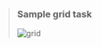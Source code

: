 >### Sample grid task
>![grid](https://github.com/user-attachments/assets/4e017321-c654-4556-a16c-455a10517622)

